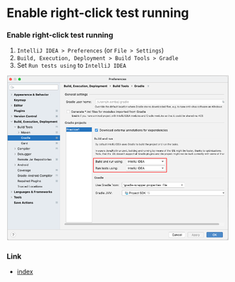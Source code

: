 # Enable right-click test running

### Enable right-click test running

1. `IntelliJ IDEA > Preferences` (or `File > Settings`)
1. `Build, Execution, Deployment > Build Tools > Gradle`
1. Set `Run tests using` to `IntelliJ IDEA`

![](../basic/_images/build_tools_gradle.png)

### Link

- [index](../index.md)
